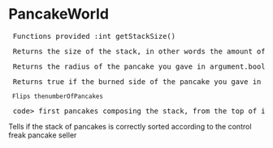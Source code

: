 
# PancakeWorld #
  
  

<pre> Functions provided :int getStackSize()</pre>

<pre> Returns the size of the stack, in other words the amount of pancakes it contains.int getPancakeRadius(int pancakeNumber)</pre>

<pre> Returns the radius of the pancake you gave in argument.boolean isPancakeUpsideDown(int pancakeNumber)</pre>

<pre> Returns true if the burned side of the pancake you gave in argument is up, false if not.void flip(int numberOfPancakes)</pre>
` Flips thenumberOfPancakes` 
<pre> code> first pancakes composing the stack, from the top of it.boolean isSorted()</pre>
Tells if the stack of pancakes is correctly sorted according to the control freak pancake seller

